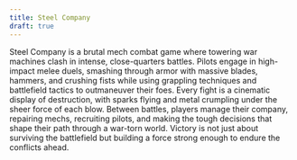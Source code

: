 ```yaml
---
title: Steel Company
draft: true
---
```


Steel Company is a brutal mech combat game where towering war machines clash in intense, close-quarters battles. Pilots engage in high-impact melee duels, smashing through armor with massive blades, hammers, and crushing fists while using grappling techniques and battlefield tactics to outmaneuver their foes. Every fight is a cinematic display of destruction, with sparks flying and metal crumpling under the sheer force of each blow. Between battles, players manage their company, repairing mechs, recruiting pilots, and making the tough decisions that shape their path through a war-torn world. Victory is not just about surviving the battlefield but building a force strong enough to endure the conflicts ahead.
